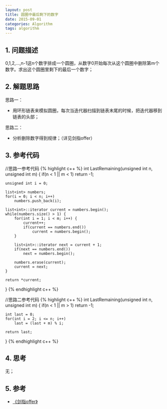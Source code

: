 ```yaml
---
layout: post
title: 圆圈中最后剩下的数字
date: 2015-09-01
categories: Algorithm
tags: algorithm
---
```


## 1. 问题描述

0,1,2,...,n-1这n个数字排成一个圆圈，从数字0开始每次从这个圆圈中删除第m个数字。求出这个圆圈里剩下的最后一个数字；

## 2. 解题思路

思路一：

- 用环形链表来模拟圆圈，每次当迭代器扫描到链表末尾的时候，把迭代器移到链表的头部；

思路二：

- 分析删除数字得到规律；（详见剑指offer）

## 3. 参考代码

//思路一参考代码
{% highlight c++ %}
int LastRemaining(unsigned int n, unsigned int m) {
	if(n < 1 || m < 1)
		return -1;

	unsigned int i = 0;

	list<int> numbers;
	for(i = 0; i < n; i++)
		numbers.push_back(i);

	list<int>::iterator current = numbers.begin();
	while(numbers.size() > 1) {
		for(int i = 1; i < m; i++) {
			current++;
			if(current == numbers.end())
				current = numbers.begin();
		}

		list<int>::iterator next = current + 1;
		if(next == numbers.end())
			next = numbers.begin();

		numbers.erase(current);
		current = next;
	}

	return *current;
}
{% endhighlight c++ %}

//思路二参考代码
{% highlight c++ %}
int LastRemaining(unsigned int n, unsigned int m) {
	if(n < 1 || m > 1)
		return -1;

	int last = 0;
	for(int i = 2; i <= n; i++) 
		last = (last + m) % i;

	return last;
}
{% endhighlight c++ %}

## 4. 思考

无；

## 5. 参考

- [《剑指offer》](http://www.broadview.com.cn/#book/bookdetail/bookDetailAll.jsp?book_id=12c9bc27-a944-11e4-9c0a-005056c00008&isbn=978-7-121-23245-9)